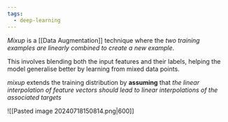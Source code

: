 ```yaml
---
tags:
  - deep-learning
---
```

*Mixup* is a [[Data Augmentation]] technique where the *two training examples are linearly combined to create a new example*.

This involves blending both the input features and their labels, helping the model generalise better by learning from mixed data points.

*mixup* extends the training distribution by **assuming** that *the linear interpolation of feature vectors should lead to linear interpolations of the associated targets*

![[Pasted image 20240718150814.png|600]]